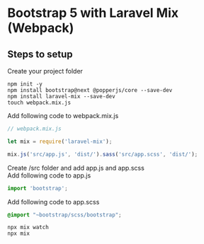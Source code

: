 # Bootstrap 5 with Laravel Mix (Webpack)  
## Steps to setup 
Create your project folder 
```
npm init -y
npm install bootstrap@next @popperjs/core --save-dev
npm install laravel-mix --save-dev
touch webpack.mix.js
```

Add following code to webpack.mix.js
```javascript
// webpack.mix.js

let mix = require('laravel-mix');

mix.js('src/app.js', 'dist/').sass('src/app.scss', 'dist/');
```
Create /src folder and add app.js and app.scss  
Add following code to app.js
```javascript
import 'bootstrap';
```  
Add following code to app.scss
```css
@import "~bootstrap/scss/bootstrap";
```
```
npx mix watch
npx mix
```